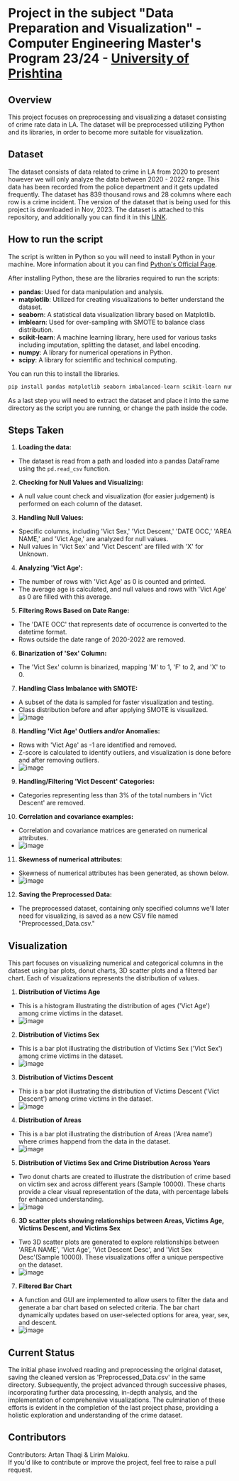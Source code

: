 # Project in the subject "Data Preparation and Visualization" - Computer Engineering Master's Program 23/24 - [University of Prishtina](https://fiek.uni-pr.edu)

## Overview

This project focuses on preprocessing and visualizing a dataset consisting of crime rate data in LA. The dataset will be preprocessed utilizing Python and its libraries, in order to become more suitable for visualization.

## Dataset

The dataset consists of data related to crime in LA from 2020 to present however we will only analyze the data between 2020 - 2022 range. This data has been recorded from the police department and it gets updated frequently. The dataset has 839 thousand rows and 28 columns where each row is a crime incident. The version of the dataset that is being used for this project is downloaded in Nov, 2023. 
The dataset is attached to this repository, and additionally you can find it in this [LINK](https://data.lacity.org/Public-Safety/Crime-Data-from-2020-to-Present/2nrs-mtv8). 

## How to run the script

The script is written in Python so you will need to install Python in your machine. More information about it you can find [Python's Official Page](https://www.python.org/).

After installing Python, these are the libraries required to run the scripts: 

- **pandas**: Used for data manipulation and analysis.
- **matplotlib**: Utilized for creating visualizations to better understand the dataset.
- **seaborn**: A statistical data visualization library based on Matplotlib.
- **imblearn**: Used for over-sampling with SMOTE to balance class distribution.
- **scikit-learn**: A machine learning library, here used for various tasks including imputation, splitting the dataset, and label encoding.
- **numpy**: A library for numerical operations in Python.
- **scipy**: A library for scientific and technical computing.

You can run this to install the libraries.
```bash
pip install pandas matplotlib seaborn imbalanced-learn scikit-learn numpy scipy
```

As a last step you will need to extract the dataset and place it into the same directory as the script you are running, or change the path inside the code.

## Steps Taken

 1. **Loading the data:**
   - The dataset is read from a path and loaded into a pandas DataFrame using the `pd.read_csv` function.

 2. **Checking for Null Values and Visualizing:**
   - A null value count check and visualization (for easier judgement) is performed on each column of the dataset.

 3. **Handling Null Values:**
   - Specific columns, including 'Vict Sex,' 'Vict Descent,' 'DATE OCC,' 'AREA NAME,' and 'Vict Age,' are analyzed for null values.
   - Null values in 'Vict Sex' and 'Vict Descent' are filled with 'X' for Unknown.

 4. **Analyzing 'Vict Age':**
   - The number of rows with 'Vict Age' as 0 is counted and printed.
   - The average age is calculated, and null values and rows with 'Vict Age' as 0 are filled with this average.

 5. **Filtering Rows Based on Date Range:**
   - The 'DATE OCC' that represents date of occurrence is converted to the  datetime format.
   - Rows outside the date range of 2020-2022 are removed.

 6. **Binarization of 'Sex' Column:**
   - The 'Vict Sex' column is binarized, mapping 'M' to 1, 'F' to 2, and 'X' to 0.

 7. **Handling Class Imbalance with SMOTE:**
   - A subset of the data is sampled for faster visualization and testing.
   - Class distribution before and after applying SMOTE is visualized.
   - ![image](https://github.com/LirimM/DPV_G11/assets/46811308/3f0d0770-b7ff-4683-a5ed-c8045acd6801)

 8. **Handling 'Vict Age' Outliers and/or Anomalies:**
   - Rows with 'Vict Age' as -1 are identified and removed.
   - Z-score is calculated to identify outliers, and visualization is done before and after removing outliers.
   - ![image](https://github.com/LirimM/DPV_G11/assets/46811308/fe403c85-7f0b-471f-9488-5233dfb2c453)

 9. **Handling/Filtering 'Vict Descent' Categories:**
   - Categories representing less than 3% of the total numbers in 'Vict Descent' are removed.

10. **Correlation and covariance examples:**
   - Correlation and covariance matrices are generated on numerical attributes.
   - ![image](https://github.com/LirimM/DPV_G11/assets/46811308/8911cc04-90d3-469d-bea9-fc3fce28377e)

11. **Skewness of numerical attributes:**
   - Skewness of numerical attributes has been generated, as shown below.
   - ![image](https://github.com/LirimM/DPV_G11/assets/46811308/3624996c-a26e-493b-b8a0-0478af43f751)

12. **Saving the Preprocessed Data:**
   - The preprocessed dataset, containing only specified columns we'll later need for visualizing, is saved as a new CSV file named "Preprocessed_Data.csv."

## Visualization
This part focuses on visualizing numerical and categorical columns in the dataset using bar plots, donut charts, 3D scatter plots and a filtered bar chart. Each of visualizations represents the distribution of values.

 1. **Distribution of Victims Age**
   - This is a histogram illustrating the distribution of ages ('Vict Age') among crime victims in the dataset.
   - ![image](https://github.com/LirimM/DPV_G11/assets/46811308/54f89736-b828-4282-8660-c0184c186385)

 2. **Distribution of Victims Sex**
   - This is a bar plot illustrating the distribution of Victims Sex ('Vict Sex') among crime victims in the dataset.
   - ![image](https://github.com/LirimM/DPV_G11/assets/46811308/101abbba-0bfc-405b-b0c1-c0f15e58eebc)

 3. **Distribution of Victims Descent**
   - This is a bar plot illustrating the distribution of Victims Descent ('Vict Descent') among crime victims in the dataset.
   - ![image](https://github.com/LirimM/DPV_G11/assets/46811308/c20344c9-a733-4def-a252-126dcf23db71)

 4. **Distribution of Areas**
   - This is a bar plot illustrating the distribution of Areas ('Area name') where crimes happend from the data in the dataset.
   - ![image](https://github.com/LirimM/DPV_G11/assets/46811308/b9c53290-0961-4cb1-bbf5-807e081b06a8)

 5. **Distribution of Victims Sex and Crime Distribution Across Years**
   - Two donut charts are created to illustrate the distribution of crime based on victim sex and across different years (Sample 10000). These charts provide a clear visual representation of the data, with percentage labels for enhanced understanding.
   - ![image](https://github.com/LirimM/DPV_G11/assets/46811308/a137a55e-1464-400a-9128-762125fae2bb)
   
 6. **3D scatter plots showing relationships between Areas, Victims Age, Victims Descent, and Victims Sex**
   - Two 3D scatter plots are generated to explore relationships between 'AREA NAME', 'Vict Age', 'Vict Descent Desc', and 'Vict Sex Desc'(Sample 10000). These visualizations offer a unique perspective on the dataset.
   - ![image](https://github.com/LirimM/DPV_G11/assets/46811308/6685a300-00a5-453d-aac9-6ebf22c8b18f)
   
 7. **Filtered Bar Chart**
   - A function and GUI are implemented to allow users to filter the data and generate a bar chart based on selected criteria. The bar chart dynamically updates based on user-selected options for area, year, sex, and descent.
   - ![image](https://github.com/LirimM/DPV_G11/assets/46811308/df6c02ee-3a19-45bd-81aa-187ccde7d16f)


## Current Status

The initial phase involved reading and preprocessing the original dataset, saving the cleaned version as 'Preprocessed_Data.csv' in the same directory. Subsequently, the project advanced through successive phases, incorporating further data processing, in-depth analysis, and the implementation of comprehensive visualizations. The culmination of these efforts is evident in the completion of the last project phase, providing a holistic exploration and understanding of the crime dataset.

## Contributors

Contributors: Artan Thaqi & Lirim Maloku.  
If you'd like to contribute or improve the project, feel free to raise a pull request. 


